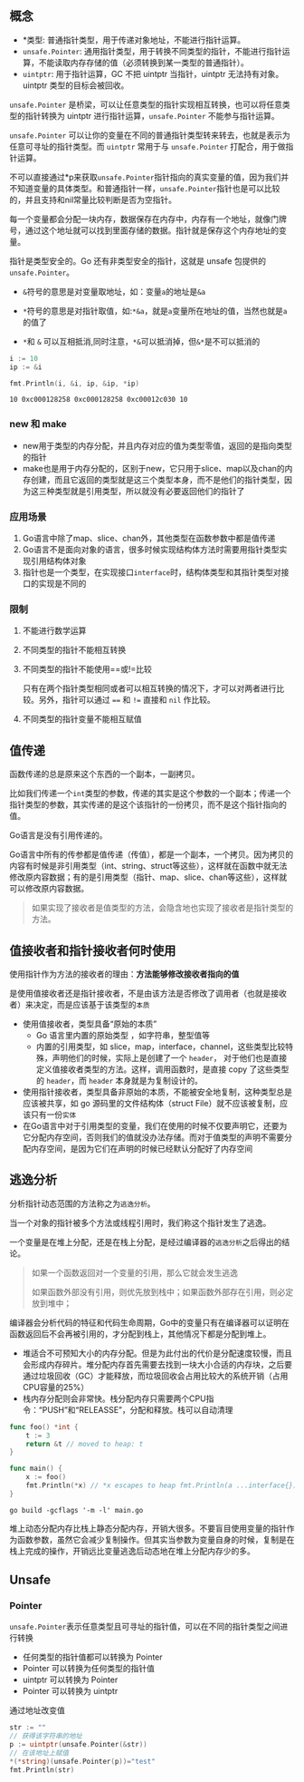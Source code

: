 ## 概念

- *类型: 普通指针类型，用于传递对象地址，不能进行指针运算。
- `unsafe.Pointer`: 通用指针类型，用于转换不同类型的指针，不能进行指针运算，不能读取内存存储的值（必须转换到某一类型的普通指针）。
- `uintptr`: 用于指针运算，GC 不把 uintptr 当指针，uintptr 无法持有对象。uintptr 类型的目标会被回收。

`unsafe.Pointer` 是桥梁，可以让任意类型的指针实现相互转换，也可以将任意类型的指针转换为 uintptr 进行指针运算，`unsafe.Pointer` 不能参与指针运算。

`unsafe.Pointer` 可以让你的变量在不同的普通指针类型转来转去，也就是表示为任意可寻址的指针类型。而 `uintptr` 常用于与 `unsafe.Pointer` 打配合，用于做指针运算。

不可以直接通过*p来获取`unsafe.Pointer`指针指向的真实变量的值，因为我们并不知道变量的具体类型。和普通指针一样，`unsafe.Pointer`指针也是可以比较的，并且支持和nil常量比较判断是否为空指针。

每一个变量都会分配一块内存，数据保存在内存中，内存有一个地址，就像门牌号，通过这个地址就可以找到里面存储的数据。指针就是保存这个内存地址的变量。

指针是类型安全的。Go 还有非类型安全的指针，这就是 unsafe 包提供的 `unsafe.Pointer`。

- `&`符号的意思是对变量取地址，如：变量`a`的地址是`&a`
- `*`符号的意思是对指针取值，如:`*&a`，就是`a`变量所在地址的值，当然也就是`a`的值了

- `*`和 `&` 可以互相抵消,同时注意，`*&`可以抵消掉，但`&*`是不可以抵消的

```go
i := 10
ip := &i

fmt.Println(i, &i, ip, &ip, *ip)
```

```
10 0xc000128258 0xc000128258 0xc00012c030 10
```

### new  和 make

- new用于类型的内存分配，并且内存对应的值为类型零值，返回的是指向类型的指针
- make也是用于内存分配的，区别于new，它只用于slice、map以及chan的内存创建，而且它返回的类型就是这三个类型本身，而不是他们的指针类型，因为这三种类型就是引用类型，所以就没有必要返回他们的指针了



### 应用场景

1. Go语言中除了map、slice、chan外，其他类型在函数参数中都是值传递
2. Go语言不是面向对象的语言，很多时候实现结构体方法时需要用指针类型实现引用结构体对象
3. 指针也是一个类型，在实现接口`interface`时，结构体类型和其指针类型对接口的实现是不同的

### 限制

1. 不能进行数学运算

2. 不同类型的指针不能相互转换

3. 不同类型的指针不能使用==或!=比较

   只有在两个指针类型相同或者可以相互转换的情况下，才可以对两者进行比较。另外，指针可以通过 `==` 和 `!=` 直接和 `nil` 作比较。
   
4. 不同类型的指针变量不能相互赋值



## 值传递

函数传递的总是原来这个东西的一个副本，一副拷贝。

比如我们传递一个`int`类型的参数，传递的其实是这个参数的一个副本；传递一个指针类型的参数，其实传递的是这个该指针的一份拷贝，而不是这个指针指向的值。

Go语言是没有引用传递的。

Go语言中所有的传参都是值传递（传值），都是一个副本，一个拷贝。因为拷贝的内容有时候是非引用类型（int、string、struct等这些），这样就在函数中就无法修改原内容数据；有的是引用类型（指针、map、slice、chan等这些），这样就可以修改原内容数据。

> 如果实现了接收者是值类型的方法，会隐含地也实现了接收者是指针类型的方法。



## 值接收者和指针接收者何时使用

使用指针作为方法的接收者的理由：**方法能够修改接收者指向的值**

是使用值接收者还是指针接收者，不是由该方法是否修改了调用者（也就是接收者）来决定，而是应该基于该类型的`本质`

- 使用值接收者，类型具备“原始的本质”
  - Go 语言里内置的原始类型 ，如字符串，整型值等
  - 内置的引用类型，如 slice，map，interface，channel，这些类型比较特殊，声明他们的时候，实际上是创建了一个 `header`， 对于他们也是直接定义值接收者类型的方法。这样，调用函数时，是直接 copy 了这些类型的 `header`，而 `header` 本身就是为复制设计的。
- 使用指针接收者，类型具备非原始的本质，不能被安全地复制，这种类型总是应该被共享，如 go 源码里的文件结构体（struct File）就不应该被复制，应该只有一份`实体`
- 在Go语言中对于引用类型的变量，我们在使用的时候不仅要声明它，还要为它分配内存空间，否则我们的值就没办法存储。而对于值类型的声明不需要分配内存空间，是因为它们在声明的时候已经默认分配好了内存空间



## 逃逸分析

分析指针动态范围的方法称之为`逃逸分析`。

当一个对象的指针被多个方法或线程引用时，我们称这个指针发生了逃逸。

一个变量是在堆上分配，还是在栈上分配，是经过编译器的`逃逸分析`之后得出的结论。



> 如果一个函数返回对一个变量的引用，那么它就会发生逃逸
>
> 如果函数外部没有引用，则优先放到栈中；如果函数外部存在引用，则必定放到堆中；



编译器会分析代码的特征和代码生命周期，Go中的变量只有在编译器可以证明在函数返回后不会再被引用的，才分配到栈上，其他情况下都是分配到堆上。



- 堆适合不可预知大小的内存分配。但是为此付出的代价是分配速度较慢，而且会形成内存碎片。堆分配内存首先需要去找到一块大小合适的内存块，之后要通过垃圾回收（GC）才能释放，而垃圾回收会占用比较大的系统开销（占用CPU容量的25%）
- 栈内存分配则会非常快。栈分配内存只需要两个CPU指令：“PUSH”和“RELEASSE”，分配和释放。栈可以自动清理



```go
func foo() *int {
	t := 3
	return &t // moved to heap: t
}

func main() {
	x := foo()
	fmt.Println(*x) // *x escapes to heap fmt.Println(a ...interface{}),函数参数为interface类型，编译期间很难确定其参数的具体类型，也会发生逃逸
}
```

```shell
go build -gcflags '-m -l' main.go
```



堆上动态分配内存比栈上静态分配内存，开销大很多。不要盲目使用变量的指针作为函数参数，虽然它会减少复制操作。但其实当参数为变量自身的时候，复制是在栈上完成的操作，开销远比变量逃逸后动态地在堆上分配内存少的多。





## Unsafe

### Pointer

`unsafe.Pointer`表示任意类型且可寻址的指针值，可以在不同的指针类型之间进行转换

- 任何类型的指针值都可以转换为 Pointer
- Pointer 可以转换为任何类型的指针值
- uintptr 可以转换为 Pointer
- Pointer 可以转换为 uintptr



通过地址改变值

```go
str := ""
// 获得该字符串的地址
p := uintptr(unsafe.Pointer(&str))
// 在该地址上赋值
*(*string)(unsafe.Pointer(p))="test"
fmt.Println(str)
```

